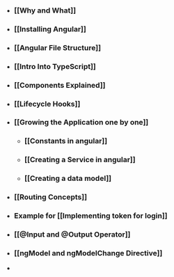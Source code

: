 - ### [[Why and What]]
- ### [[Installing Angular]]
- ### [[Angular File Structure]]
- ### [[Intro Into TypeScript]]
- ### [[Components Explained]]
- ### [[Lifecycle Hooks]]
- ### [[Growing the Application one by one]]
	- ### [[Constants in angular]]
	- ### [[Creating a Service in angular]]
	- ### [[Creating a data model]]
- ### [[Routing Concepts]]
- ### Example for [[Implementing token for login]]
- ### [[@Input and @Output Operator]]
- ### [[ngModel and ngModelChange Directive]]
- 